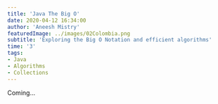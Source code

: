 ```yaml
---
title: 'Java The Big O'
date: 2020-04-12 16:34:00
author: 'Aneesh Mistry'
featuredImage: ../images/02Colombia.png
subtitle: 'Exploring the Big O Notation and efficient algorithms'
time: '3'
tags:
- Java
- Algorithms
- Collections
---
```


Coming...